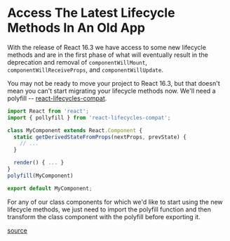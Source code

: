 # Access The Latest Lifecycle Methods In An Old App

With the release of React 16.3 we have access to some new lifecycle methods
and are in the first phase of what will eventually result in the deprecation
and removal of `componentWillMount`, `componentWillReceiveProps`, and
`componentWillUpdate`.

You may not be ready to move your project to React 16.3, but that doesn't
mean you can't start migrating your lifecycle methods now. We'll need a
polyfill --
[react-lifecycles-compat](https://github.com/reactjs/react-lifecycles-compat).

```javascript
import React from 'react';
import { pollyfill } from 'react-lifecycles-compat';

class MyComponent extends React.Component {
  static getDerivedStateFromProps(nextProps, prevState) {
    // ...
  }

  render() { ... }
}
polyfill(MyComponent)

export default MyComponent;
```

For any of our class components for which we'd like to start using the new
lifecycle methods, we just need to import the polyfill function and then
transform the class component with the polyfill before exporting it.

[source](https://reactjs.org/blog/2018/03/27/update-on-async-rendering.html#open-source-project-maintainers)
